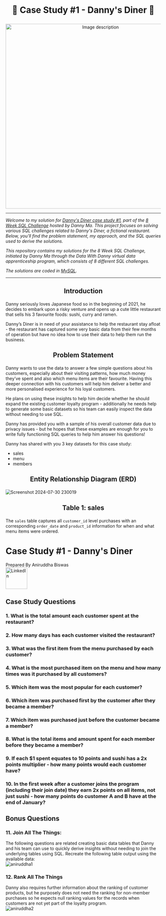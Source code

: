 # <p align="center" style="margin-top: 0px;"> 🍜 Case Study #1 - Danny's Diner 🍜
<div align="center"> <img src="https://github.com/user-attachments/assets/2ab8f43f-5e14-4965-908e-78b5e4db3dd0" alt="Image description" width="600"/> </div>

---

 
*Welcome to my solution for [Danny's Diner case study #1](https://8weeksqlchallenge.com/case-study-1/), part of the [8 Week SQL Challenge](https://8weeksqlchallenge.com/) hosted by Danny Ma. This project focuses on solving various SQL challenges related to Danny's Diner, a fictional restaurant. Below, you'll find the problem statement, my approach, and the SQL queries used to derive the solutions.*

*This repository contains my solutions for the 8 Week SQL Challenge, initiated by Danny Ma through the Data With Danny virtual data apprenticeship program, which consists of 8 different SQL challenges.*

*The solutions are coded in [MySQL](https://www.mysql.com/).*

---
## <p align="center"> Introduction 
Danny seriously loves Japanese food so in the beginning of 2021, he decides to embark upon a risky venture and opens up a cute little restaurant that sells his 3 favourite foods: sushi, curry and ramen.

Danny’s Diner is in need of your assistance to help the restaurant stay afloat - the restaurant has captured some very basic data from their few months of operation but have no idea how to use their data to help them run the business.

## <p align="center"> Problem Statement

Danny wants to use the data to answer a few simple questions about his customers, especially about their visiting patterns, how much money they’ve spent and also which menu items are their favourite. Having this deeper connection with his customers will help him deliver a better and more personalised experience for his loyal customers.

He plans on using these insights to help him decide whether he should expand the existing customer loyalty program - additionally he needs help to generate some basic datasets so his team can easily inspect the data without needing to use SQL.

Danny has provided you with a sample of his overall customer data due to privacy issues - but he hopes that these examples are enough for you to write fully functioning SQL queries to help him answer his questions!

Danny has shared with you 3 key datasets for this case study:

- sales
- menu
- members

## <p align="center"> Entity Relationship Diagram (ERD)

![Screenshot 2024-07-30 230019](https://github.com/user-attachments/assets/4a4e5554-0aaa-48d8-93d4-82ba9cb5fbfa)


## <p align="center"> Table 1: sales
The `sales` table captures all `customer_id` level purchases with an corresponding `order_date` and `product_id` information for when and what menu items were ordered.
















# Case Study #1 - Danny's Diner 
Prepared By Aniruddha Biswas  
[<img src="https://github.com/user-attachments/assets/17f4e5f1-3600-46c2-b17e-c8df7b82d82d" alt="LinkedIn" width="70" height="70">](https://www.linkedin.com/in/aniruddha-biswas/)

## Case Study Questions
### 1. What is the total amount each customer spent at the restaurant?
### 2. How many days has each customer visited the restaurant?
### 3. What was the first item from the menu purchased by each customer?
### 4. What is the most purchased item on the menu and how many times was it purchased by all customers?
### 5. Which item was the most popular for each customer?
### 6. Which item was purchased first by the customer after they became a member?
### 7. Which item was purchased just before the customer became a member?
### 8. What is the total items and amount spent for each member before they became a member?
### 9.  If each $1 spent equates to 10 points and sushi has a 2x points multiplier - how many points would each customer have?
### 10. In the first week after a customer joins the program (including their join date) they earn 2x points on all items, not just sushi - how many points do customer A and B have at the end of January?

## Bonus Questions

### 11. Join All The Things: 
The following questions are related creating basic data tables that Danny 
and his team can use to quickly derive insights without needing to join the underlying tables using SQL.
Recreate the following table output using the available data:  
![aniruddha1](https://github.com/user-attachments/assets/c5ae97d5-2b72-4fc6-b4b4-7faf8e00eabc)

### 12. Rank All The Things
Danny also requires further information about the ranking of customer products, 
but he purposely does not need the ranking for non-member purchases 
so he expects null ranking values for the records when customers are not yet part of the loyalty program.  
![aniruddha2](https://github.com/user-attachments/assets/45f00449-2da4-42a0-a944-b6335916350d)




